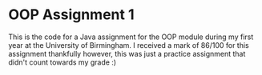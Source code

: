 # OOP Assignment 1
This is the code for a Java assignment for the OOP module during my first year at the University of Birmingham. I received a mark of 86/100 for this assignment thankfully however, this was just a practice assignment that didn't count towards my grade :) 
